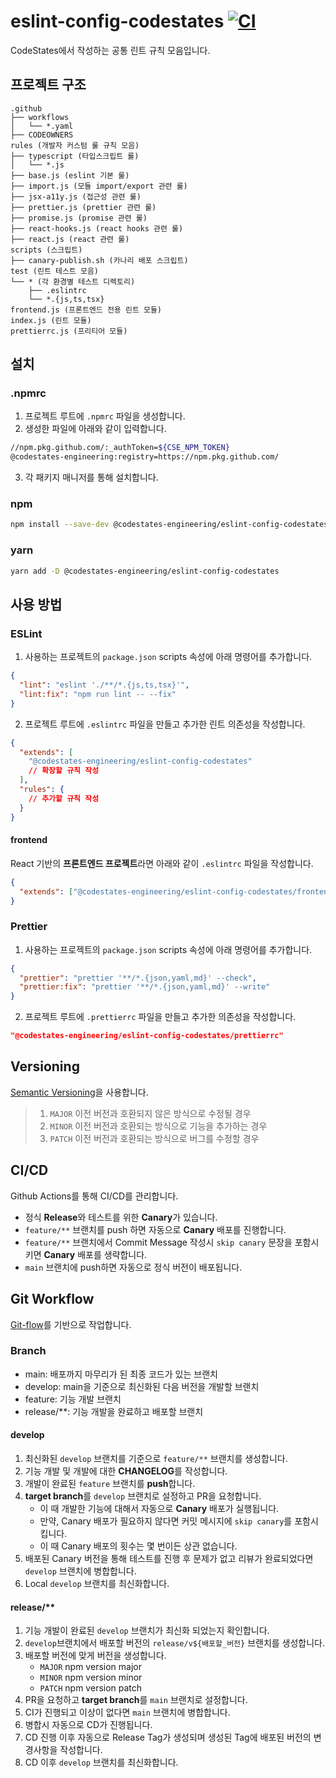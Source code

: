 # eslint-config-codestates [![CI][ci-image]][ci-url]

[ci-image]: https://github.com/CodeStates-Engineering/eslint-config-codestates/actions/workflows/ci.yaml/badge.svg?branch=main
[ci-url]: https://github.com/CodeStates-Engineering/eslint-config-codestates/actions/workflows/ci.yaml

CodeStates에서 작성하는 공통 린트 규칙 모음입니다.

## 프로젝트 구조

```
.github
├── workflows
│   └── *.yaml
├── CODEOWNERS
rules (개발자 커스텀 룰 규칙 모음)
├── typescript (타입스크립트 룰)
│   └── *.js
├── base.js (eslint 기본 룰)
├── import.js (모듈 import/export 관련 룰)
├── jsx-a11y.js (접근성 관련 룰)
├── prettier.js (prettier 관련 룰)
├── promise.js (promise 관련 룰)
├── react-hooks.js (react hooks 관련 룰)
├── react.js (react 관련 룰)
scripts (스크립트)
├── canary-publish.sh (카나리 배포 스크립트)
test (린트 테스트 모음)
└── * (각 환경별 테스트 디렉토리)
    ├── .eslintrc
    └── *.{js,ts,tsx}
frontend.js (프론트엔드 전용 린트 모듈)
index.js (린트 모듈)
prettierrc.js (프리티어 모듈)
```

## 설치

### .npmrc

1. 프로젝트 루트에 `.npmrc` 파일을 생성합니다.
2. 생성한 파일에 아래와 같이 입력합니다.

```bash
//npm.pkg.github.com/:_authToken=${CSE_NPM_TOKEN}
@codestates-engineering:registry=https://npm.pkg.github.com/
```

3. 각 패키지 매니저를 통해 설치합니다.

### npm

```bash
npm install --save-dev @codestates-engineering/eslint-config-codestates
```

### yarn

```bash
yarn add -D @codestates-engineering/eslint-config-codestates
```

## 사용 방법

### ESLint

1. 사용하는 프로젝트의 `package.json` scripts 속성에 아래 명령어를 추가합니다.

```json
{
  "lint": "eslint './**/*.{js,ts,tsx}'",
  "lint:fix": "npm run lint -- --fix"
}
```

2. 프로젝트 루트에 `.eslintrc` 파일을 만들고 추가한 린트 의존성을 작성합니다.

```json
{
  "extends": [
    "@codestates-engineering/eslint-config-codestates"
    // 확장할 규칙 작성
  ],
  "rules": {
    // 추가할 규칙 작성
  }
}
```

#### frontend

React 기반의 **프론트엔드 프로젝트**라면 아래와 같이 `.eslintrc` 파일을 작성합니다.

```json
{
  "extends": ["@codestates-engineering/eslint-config-codestates/frontend"]
}
```

### Prettier

1. 사용하는 프로젝트의 `package.json` scripts 속성에 아래 명령어를 추가합니다.

```json
{
  "prettier": "prettier '**/*.{json,yaml,md}' --check",
  "prettier:fix": "prettier '**/*.{json,yaml,md}' --write"
}
```

2. 프로젝트 루트에 `.prettierrc` 파일을 만들고 추가한 의존성을 작성합니다.

```json
"@codestates-engineering/eslint-config-codestates/prettierrc"
```

## Versioning

[Semantic Versioning](https://semver.org/)을 사용합니다.

> 1. `MAJOR` 이전 버전과 호환되지 않은 방식으로 수정될 경우
> 2. `MINOR` 이전 버전과 호환되는 방식으로 기능을 추가하는 경우
> 3. `PATCH` 이전 버전과 호환되는 방식으로 버그를 수정할 경우

## CI/CD

Github Actions를 통해 CI/CD를 관리합니다.

- 정식 **Release**와 테스트를 위한 **Canary**가 있습니다.
- `feature/**` 브랜치를 push 하면 자동으로 **Canary** 배포를 진행합니다.
- `feature/**` 브랜치에서 Commit Message 작성시 `skip canary` 문장을 포함시키면 **Canary** 배포를 생략합니다.
- `main` 브랜치에 push하면 자동으로 정식 버전이 배포됩니다.

## Git Workflow

[Git-flow](https://techblog.woowahan.com/2553/)를 기반으로 작업합니다.

### Branch

- main: 배포까지 마무리가 된 최종 코드가 있는 브랜치
- develop: main을 기준으로 최신화된 다음 버전을 개발할 브랜치
- feature: 기능 개발 브랜치
- release/\*\*: 기능 개발을 완료하고 배포할 브랜치

#### develop

1. 최신화된 `develop` 브랜치를 기준으로 `feature/**` 브랜치를 생성합니다.
2. 기능 개발 및 개발에 대한 **CHANGELOG**를 작성합니다.
3. 개발이 완료된 `feature` 브랜치를 **push**합니다.
4. **target branch**를 `develop` 브랜치로 설정하고 PR을 요청합니다.
   - 이 때 개발한 기능에 대해서 자동으로 **Canary** 배포가 실행됩니다.
   - 만약, Canary 배포가 필요하지 않다면 커밋 메시지에 `skip canary`를 포함시킵니다.
   - 이 때 Canary 배포의 횟수는 몇 번이든 상관 없습니다.
5. 배포된 Canary 버전을 통해 테스트를 진행 후 문제가 없고 리뷰가 완료되었다면 `develop` 브랜치에 병합합니다.
6. Local `develop` 브랜치를 최신화합니다.

#### release/\*\*

1. 기능 개발이 완료된 `develop` 브랜치가 최신화 되었는지 확인합니다.
2. `develop`브랜치에서 배포할 버전의 `release/v${배포할_버전}` 브랜치를 생성합니다.
3. 배포할 버전에 맞게 버전을 생성합니다.
   - `MAJOR` npm version major
   - `MINOR` npm version minor
   - `PATCH` npm version patch
4. PR을 요청하고 **target branch**를 `main` 브랜치로 설정합니다.
5. CI가 진행되고 이상이 없다면 `main` 브랜치에 병합합니다.
6. 병합시 자동으로 CD가 진행됩니다.
7. CD 진행 이후 자동으로 Release Tag가 생성되며 생성된 Tag에 배포된 버전의 변경사항을 작성합니다.
8. CD 이후 `develop` 브랜치를 최신화합니다.
